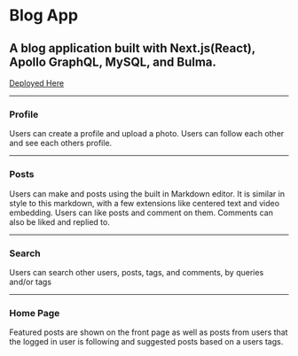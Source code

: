 # Blog App
## A blog application built with Next.js(React), Apollo GraphQL, MySQL, and Bulma.

[Deployed Here](http://bomb-blog.herokuapp.com/)
***

### Profile
Users can create a profile and upload a photo. Users can follow each other
and see each others profile.

***
### Posts
Users can make and posts using the built in Markdown editor. It is similar in style to this markdown, with a few extensions like centered text and video embedding.
Users can like posts and comment on them. Comments can also be liked and replied to.
***
### Search
Users can search other users, posts, tags, and comments, by queries and/or tags
***
### Home Page
Featured posts are shown on the front page as well as posts from users that the logged in user is following and suggested posts based on a users tags.
